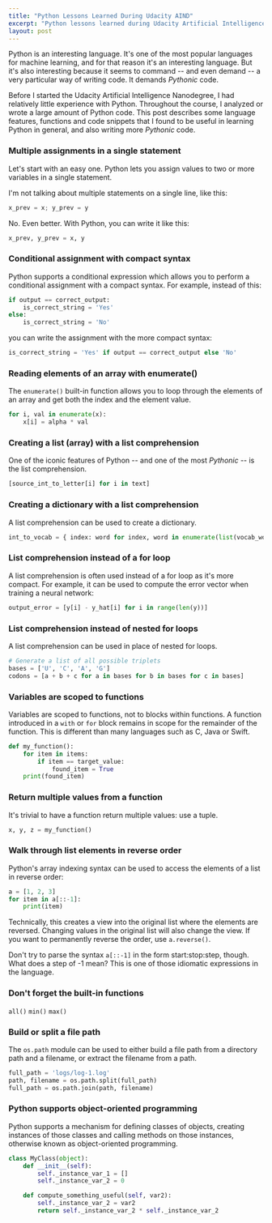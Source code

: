 ```yaml
---
title: "Python Lessons Learned During Udacity AIND"
excerpt: "Python lessons learned during Udacity Artificial Intelligence Nanodegree."
layout: post
---
```


Python is an interesting language. It's one of the most popular languages for machine learning, and for that reason it's an interesting language. But it's also interesting because it seems to command -- and even demand -- a very particular way of writing code. It demands _Pythonic_ code.

Before I started the Udacity Artificial Intelligence Nanodegree, I had relatively little experience with Python. Throughout the course, I analyzed or wrote a large amount of Python code. This post describes some language features, functions and code snippets that I found to be  useful in learning Python in general, and also writing more _Pythonic_ code.

### Multiple assignments in a single statement

Let's start with an easy one. Python lets you assign values to two or more variables in a single statement.

I'm not talking about multiple statements on a single line, like this:

```python
x_prev = x; y_prev = y
```

No. Even better. With Python, you can write it like this:

```python
x_prev, y_prev = x, y
```

### Conditional assignment with compact syntax

Python supports a conditional expression which allows you to perform a conditional assignment with a compact syntax. For example, instead of this:

```python
if output == correct_output:
	is_correct_string = 'Yes' 
else:
	is_correct_string = 'No'
```

you can write the assignment with the more compact syntax:

```python
is_correct_string = 'Yes' if output == correct_output else 'No'
```

### Reading elements of an array with enumerate()

The `enumerate()` built-in function allows you to loop through the elements of an array and get both the index and the element value.

```python
for i, val in enumerate(x):
	x[i] = alpha * val
```

### Creating a list (array) with a list comprehension

One of the iconic features of Python -- and one of the most _Pythonic_ -- is the list comprehension.

```python
[source_int_to_letter[i] for i in text]
```

### Creating a dictionary with a list comprehension

A list comprehension can be used to create a dictionary.

```python
int_to_vocab = { index: word for index, word in enumerate(list(vocab_words)) }
```

### List comprehension instead of a for loop

A list comprehension is often used instead of a for loop as it's more compact. For example, it can be used to compute the error vector when training a neural network:

```python
output_error = [y[i] - y_hat[i] for i in range(len(y))]
```

### List comprehension instead of nested for loops

A list comprehension can be used in place of nested for loops.

```python
# Generate a list of all possible triplets
bases = ['U', 'C', 'A', 'G']
codons = [a + b + c for a in bases for b in bases for c in bases]
```

### Variables are scoped to functions

Variables are scoped to functions, not to blocks within functions. A function introduced in a `with` or `for` block remains in scope for the remainder of the function. This is different than many languages such as C, Java or Swift.

```python
def my_function():
	for item in items:
		if item == target_value:
			found_item = True
	print(found_item)
```

### Return multiple values from a function

It's trivial to have a function return multiple values: use a tuple.

```python
x, y, z = my_function()
```

### Walk through list elements in reverse order

Python's array indexing syntax can be used to access the elements of a list in reverse order:

```python
a = [1, 2, 3]
for item in a[::-1]:
	print(item)
```

Technically, this creates a view into the original list where the elements are reversed. Changing values in the original list will also change the view. If you want to permanently reverse the order, use `a.reverse()`.

Don't try to parse the syntax `a[::-1]` in the form start:stop:step, though. What does a step of -1 mean? This is one of those idiomatic expressions in the language.

### Don't forget the built-in functions

`all()` `min()` `max()`

### Build or split a file path

The `os.path` module can be used to either build a file path from a directory path and a filename, or extract the filename from a path.

```python
full_path = 'logs/log-1.log'
path, filename = os.path.split(full_path)
full_path = os.path.join(path, filename)
```

### Python supports object-oriented programming

Python supports a mechanism for defining classes of objects, creating instances of those classes and calling methods on those instances, otherwise known as object-oriented programming.

```python
class MyClass(object):
	def __init__(self):
		self._instance_var_1 = []
		self._instance_var_2 = 0

	def compute_something_useful(self, var2):
		self._instance_var_2 = var2
		return self._instance_var_2 * self._instance_var_2
```
